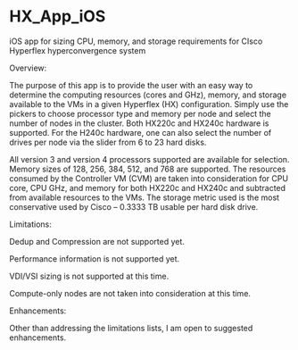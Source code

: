 # HX_App_iOS
iOS app for sizing CPU, memory, and storage requirements for CIsco Hyperflex hyperconvergence system

Overview:

The purpose of this app is to provide the user with an easy way to determine the computing resources (cores and GHz), memory, and storage available to the VMs in a given Hyperflex (HX) configuration.  Simply use the pickers to choose processor type and memory per node and select the number of nodes in the cluster.  Both HX220c and HX240c hardware is supported.  For the H240c hardware, one can also select the number of drives per node via the slider from 6 to 23 hard disks.

All version 3 and version 4 processors supported are available for selection.  Memory sizes of 128, 256, 384, 512, and 768 are supported.  The resources consumed by the Controller VM (CVM) are taken into consideration for CPU core, CPU GHz, and memory for both HX220c and HX240c and subtracted from available resources to the VMs.  The storage metric used is the most conservative used by Cisco – 0.3333 TB usable per hard disk drive.  


Limitations:

Dedup and Compression are not supported yet.  

Performance information is not supported yet. 

VDI/VSI sizing is not supported at this time.

Compute-only nodes are not taken into consideration at this time.


Enhancements:

Other than addressing the limitations lists, I am open to suggested enhancements.

